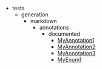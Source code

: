 - tests
    - generation
        - markdown
            - annotations
                - documented
                    - [MyAnnotation1](tests/generation/markdown/annotations/documented/MyAnnotation1.md)
                    - [MyAnnotation2](tests/generation/markdown/annotations/documented/MyAnnotation2.md)
                    - [MyAnnotation3](tests/generation/markdown/annotations/documented/MyAnnotation3.md)
                    - [MyEnum1](tests/generation/markdown/annotations/documented/MyEnum1.md)
